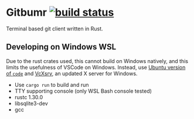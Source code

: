 # Gitbumr [![build status](https://travis-ci.org/stofte/gitbumr.svg?branch=develop)](https://travis-ci.org/stofte/gitbumr)

Terminal based git client written in Rust.

## Developing on Windows WSL

Due to the rust crates used, this cannot build on Windows natively, and this limits the usefulness of VSCode on Windows. Instead, use [Ubuntu version of `code`](https://code.visualstudio.com/docs/setup/linux) and [VcXsrv](https://sourceforge.net/projects/vcxsrv/), an updated X server for Windows.

- Use `cargo run` to build and run
- TTY supporting console (only WSL Bash console tested)
- rustc 1.30.0
- libsqlite3-dev
- gcc
